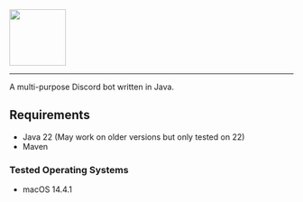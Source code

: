 <img src="https://git.frzn.dev/fwoppydwisk/doki/raw/branch/master/repo-assets/logo-alt.svg" alt="" height="100" align="center"/>
<hr>
A multi-purpose Discord bot written in Java.

## Requirements
- Java 22 (May work on older versions but only tested on 22)
- Maven

### Tested Operating Systems
- macOS 14.4.1